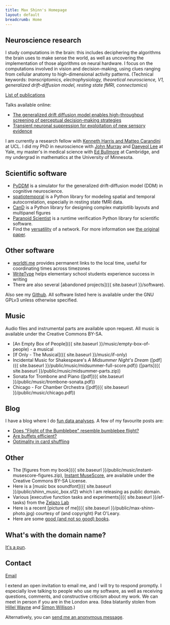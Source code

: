 ```yaml
---
title: Max Shinn's Homepage
layout: default
breadcrumb: Home
---
```


## Neuroscience research

I study computations in the brain: this includes deciphering the
algorithms the brain uses to make sense the world, as well as uncovering the
implementation of those algorithms on neural hardware.  I focus on the
computations involved in vision and decision-making, using clues ranging from
cellular anatomy to high-dimensional activity patterns.  (Technical keywords:
*transcriptomics, electrophysiology, theoretical neuroscience, V1,
generalized drift-diffusion model, resting state fMRI, connectomics*)

[List of publications](https://scholar.google.com/citations?hl=en&user=ytVKRfkAAAAJ&view_op=list_works&sortby=pubdate)

Talks available online:

- [The generalized drift diffusion model enables high-throughput screening of perceptual decision-making strategies](https://www.youtube.com/watch?v=_7bDWmxixBE)
- [Transient neuronal suppression for exploitation of new sensory evidence](https://www.youtube.com/watch?v=-H2aCpHcEYw)

I am currently a research fellow with [Kenneth Harris and Matteo
Carandini](https://www.ucl.ac.uk/cortexlab/) at UCL.  I did my PhD in neuroscience with [John
Murray](https://johndmurray.org/) and [Daeyeol
Lee](https://sites.krieger.jhu.edu/daeyeol-lee-lab/) at Yale, my master's
in medical science with [Ed
Bullmore](https://www.neuroscience.cam.ac.uk/directory/profile.php?etb23) at
Cambridge, and my undergrad in mathematics at the University of Minnesota.


## Scientific software

-   [PyDDM](https://github.com/mwshinn/PyDDM) is a
    simulator for the generalized drift-diffusion model (DDM) in cognitive neuroscience.
-   [spatiotemporal](https://github.com/mwshinn/spatiotemporal) is a Python
    library for modeling spatial and temporal autocorrelation, especially in
    resting state fMRI data.
-   [CanD](https://github.com/mwshinn/CanD) is a Python library for designing complex
    matplotlib layouts and multipanel figures
-   [Paranoid Scientist](https://github.com/mwshinn/paranoidscientist)
    is a runtime verification Python library for scientific software.
-   Find the [versatility](https://github.com/mwshinn/versatility) of a network.
    For more information see [the original
    paper](https://www.nature.com/articles/s41598-017-03394-5).

## Other software

-   [worldti.me](https://worldti.me) provides permanent links to the local time,
    useful for coordinating times across timezones
-   [WriteType](writetype) helps
    elementary school students experience success in writing
-   There are also several [abandoned projects]({{ site.baseurl }}/software).

Also see my [Github](https://github.com/mwshinn).  All software listed here is
available under the GNU GPLv3 unless otherwise specified.

## Music

Audio files and instrumental parts are available upon request.  All music is
available under the Creative Commons BY-SA.

- [An Empty Box of
  People]({{ site.baseurl }}/music/empty-box-of-people) - a musical
- [If Only - The Musical]({{ site.baseurl }}/music/if-only)
- Incidental Music for Shakespeare's *A Midsummer Night's Dream*
  ([pdf]({{ site.baseurl }}/public/music/midsummer-full-score.pdf))
  ([parts]({{ site.baseurl }}/public/music/midsummer-parts.zip))
- Sonata for Trombone and Piano ([pdf]({{ site.baseurl }}/public/music/trombone-sonata.pdf))
- Chicago - For Chamber Orchestra ([pdf]({{ site.baseurl }}/public/music/chicago.pdf))

## Blog

I have a blog where I do [fun data analyses](http://blog.maxshinnpotential.com).
A few of my favourite posts are:

- [Does "Flight of the Bumblebee" resemble bumblebee flight?](http://blog.maxshinnpotential.com/2022/06/04/flight-of-the-bumblebee.html)
- [Are buffets efficient?](http://blog.maxshinnpotential.com/2019/03/02/are-buffets-efficient.html)
- [Optimality in card shuffling](http://blog.maxshinnpotential.com/2017/11/05/optimality-in-card-shuffling.html)

## Other

- The [figures from my
  book]({{ site.baseurl }}/public/music/instant-musescore-figures.zip),
  [Instant
  MuseScore](https://www.amazon.co.uk/Instant-MuseScore-Maxwell-Shinn/dp/1783559365),
  are available under the Creative Commons BY-SA License.
- Here is a [music box soundfont]({{ site.baseurl }}/public/shinn_music_box.sf2) which I am releasing as public domain.
- Various [executive function tasks and experiments]({{ site.baseurl
  }}/ef-tasks) from the
  [Zelazo Lab](http://www.cehd.umn.edu/icd/research/zelazolab/)
- Here is a recent [picture of me]({{ site.baseurl
  }}/public/max-shinn-photo.jpg) courtesy of (and copyright) Pat
  O'Leary.
- Here are some
  [good (and not so good) books](https://www.goodreads.com/review/list/26573313-max-shinn?shelf=read&sort=date_read).

## What's with the domain name?

[It's a pun](https://en.wikipedia.org/wiki/Action_potential).

## Contact

[Email](mailto:max-aht-maxshinnpotential-daht-com)

I extend an open invitation to email me, and I will try to respond promptly.  I
especially love talking to people who use my software, as well as receiving
questions, comments, and constructive criticism about my work.  We can meet in
person if you are in the London area.  (Idea blatantly stolen from [Hillel
Wayne](https://hillelwayne.com/open-invite/) and [Simon
Willison](https://simonwillison.net/2021/Feb/19/office-hours/).)



<!--Alternatively, you can
[send me an anonymous message](http://sayat.me/maxws).-->

Alternatively, you can [send me an anonymous message](https://www.surveymonkey.com/r/YY5ZRPJ).
